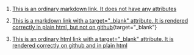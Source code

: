 1. [This is an ordinary markdown link. It does not have any attributes](https://google.com)

2. [This is a markdown link with a target="_blank" attribute. It is rendered correctly in plain html, but not on github](https://google.com){target="_blank"}

3. <a href="https://google.com" target="_blank">This is an ordinary html link with a target="_blank" attribute. It is rendered correctly on github and in plain html</a>
